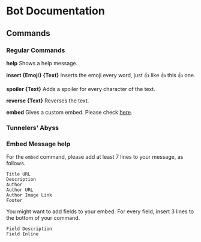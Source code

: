 # Bot Documentation
## Commands
### Regular Commands
**help** Shows a help message.

**insert {Emoji} {Text}** Inserts the emoji every word, just 👍 like 👍 this 👍 one.

**spoiler {Text}** Adds a spoiler for every character of the text.

**reverse {Text}** Reverses the text.

**embed** Gives a custom embed. Please check [here](https://github.com/johann-lau/Bot/blob/main/README.md#embed-message-help).
### Tunnelers' Abyss

### Embed Message help
For the `embed` command, please add at least 7 lines to your message, as follows.

```=embed Title of embed
Title URL
Description
Author
Author URL
Author Image Link
Footer
```

You might want to add fields to your embed. For every field, insert 3 lines to the bottom of your command.
```Field Title
Field Description
Field Inline
```
